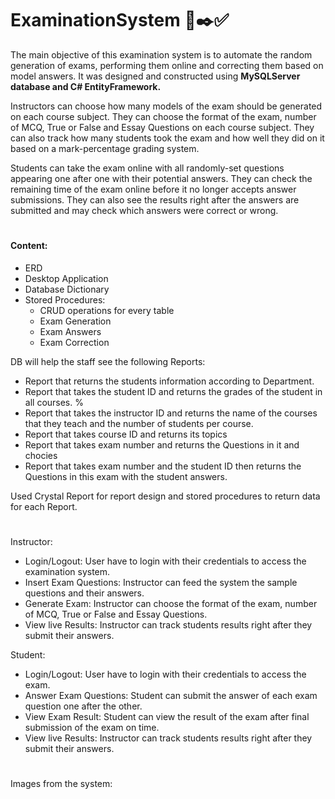 # ExaminationSystem 📃✒️✅

The main objective of this examination system is to automate the random generation of exams, performing them online and correcting them based on model answers.
It was designed and constructed using **MySQLServer database and C# EntityFramework.**


Instructors can choose how many models of the exam should be generated on each course subject.
They can choose the format of the exam, number of MCQ, True or False and Essay Questions on each course subject.
They can also track how many students took the exam and how well they did on it based on a mark-percentage grading system.


Students can take the exam online with all randomly-set questions appearing one after one with their potential answers.
They can check the remaining time of the exam online before it no longer accepts answer submissions.
They can also see the results right after the answers are submitted and may check which answers were correct or wrong.

# 

#### Content:
*	ERD
*	Desktop Application
*	Database Dictionary
*	Stored Procedures:  
    -	CRUD operations for every table
    -	Exam Generation
    -	Exam Answers 
    -	Exam Correction

DB will help the staff see the following Reports:
*	Report that returns the students information according to Department.
*	Report that takes the student ID and returns the grades of the student in all courses. %
*	Report that takes the instructor ID and returns the name of the courses that they teach and the number of students per course.
*	Report that takes course ID and returns its topics  
*	Report that takes exam number and returns the Questions in it and chocies
*	Report that takes exam number and the student ID then returns the Questions in this exam with the student answers. 

Used Crystal Report for report design and stored procedures to return data for each Report.
  
#

Instructor:

* Login/Logout: User have to login with their credentials to access the examination system.
* Insert Exam Questions: Instructor can feed the system the sample questions and their answers.
* Generate Exam: Instructor can choose the format of the exam, number of MCQ, True or False and Essay Questions.
* View live Results: Instructor can track students results right after they submit their answers.

Student:

* Login/Logout: User have to login with their credentials to access the exam.
* Answer Exam Questions: Student can submit the answer of each exam question one after the other.
* View Exam Result: Student can view the result of the exam after final submission of the exam on time.
* View live Results: Instructor can track students results right after they submit their answers.

#

Images from the system:
